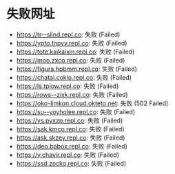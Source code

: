 # 失败网址
- https://tr--slind.repl.co: 失败 (Failed)
- https://ypto.tnpyv.repl.co: 失败 (Failed)
- https://tote.kaikaixin.repl.co: 失败 (Failed)
- https://moo.zxco.repl.co: 失败 (Failed)
- https://figura.hpbmm.repl.co: 失败 (Failed)
- https://chatai.cokio.repl.co: 失败 (Failed)
- https://ls.tpjow.repl.co: 失败 (Failed)
- https://rows--zixk.repl.co: 失败 (Failed)
- https://oko-limkon.cloud.okteto.net: 失败 (502
Failed)
- https://su--yoyholee.repl.co: 失败 (Failed)
- https://ys.pyxzp.repl.co: 失败 (Failed)
- https://sak.kmco.repl.co: 失败 (Failed)
- https://ask.skzey.repl.co: 失败 (Failed)
- https://deo.babox.repl.co: 失败 (Failed)
- https://v.chavir.repl.co: 失败 (Failed)
- https://ssd.zockq.repl.co: 失败 (Failed)
